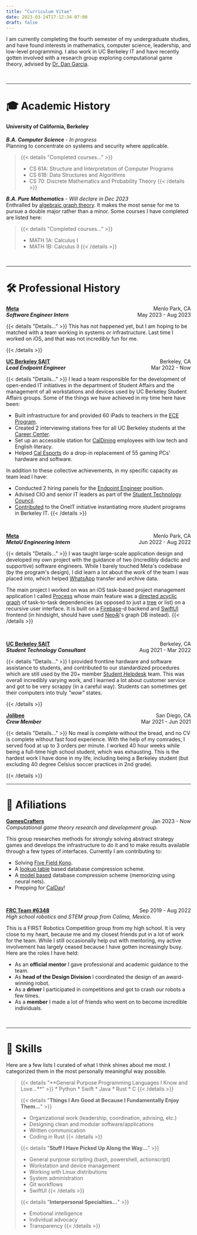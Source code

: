 ```yaml
---
title: "Curriculum Vitae"
date: 2023-03-24T17:12:34-07:00
draft: false
---
```


I am currently completing the fourth semester of my undergraduate studies, and have found interests in mathematics, computer science, leadership, and low-level programming. I also work in UC Berkeley IT and have recently gotten involved with a research group exploring computational game theory, advised by [Dr. Dan Garcia](https://people.eecs.berkeley.edu/~ddgarcia/?_ga=2.162746047.2021628792.1679746835-1016432887.1673162780).

</br>

---

# 🎓 Academic History

#### **University of California, Berkeley**

_**B.A. Computer Science** - In progress_\
Planning to concentrate on systems and security where applicable.

<blockquote>

{{< details "Completed courses..." >}}
* CS 61A: Structure and Interpretation of Computer Programs
* CS 61B: Data Structures and Algorithms
* CS 70: Discrete Mathematics and Probability Theory
{{< /details >}}

</blockquote>

_**B.A. Pure Mathematics** - Will declare in Dec 2023_ \
Enthralled by [algebraic graph theory](https://www.youtube.com/watch?v=CDMQR422LGM&t=2793s&ab_channel=JointMathematicsMeetings). It makes the most sense for me to pursue a double major rather than a minor. Some courses I have completed are listed here:

<blockquote>

{{< details "Completed courses..." >}}
* MATH 1A: Calculus I
* MATH 1B: Calculus II
{{< /details >}}

</blockquote>

</br>

---


# 🛠️ Professional History

**[Meta](https://about.meta.com/)** <span style="float:right;"> Menlo Park, CA </span> \
**_Software Engineer Intern_** <span style="float:right;"> May 2023 - Aug 2023 </span>

{{< details "Details..." >}}
This has not happened yet, but I am hoping to be matched with a team working in systems or infrastructure. Last time I worked on iOS, and that was not incredibly fun for me.
<p>
{{< /details >}}

</br>

**[UC Berkeley SAIT](https://technology.berkeley.edu/SAIT)** <span style="float:right;"> Berkeley, CA </span> \
**_Lead Endpoint Engineer_** <span style="float:right;"> Mar 2022 - Now </span>

{{< details "Details..." >}}
I lead a team responsible for the development of open-ended IT initiatives in the department of Student Affairs and the management of all workstations and devices used by UC Berkeley Student Affairs groups. Some of the things we have achieved in my time here have been:

* Built infrastructure for and provided 60 iPads to teachers in the [ECE Program](https://ece.berkeley.edu/).
* Created 2 interviewing stations free for all UC Berkeley students at the [Career Center](https://career.berkeley.edu/).
* Set up an accessible station for [CalDining](https://caldining.berkeley.edu/) employees with low tech and English literacy.
* Helped [Cal Esports](https://recsports.berkeley.edu/programs-events/esports/) do a drop-in replacement of 55 gaming PCs' hardware and software.

In addition to these collective achievements, in my specific capacity as team lead I have:

* Conducted 2 hiring panels for the [Endpoint Engineer](https://docs.google.com/document/d/17_sCM0PM0WK7ghG6OPg30eWQ8d081LPXzWVUMnY5pMc/edit) position.
* Advised CIO and senior IT leaders as part of the [Student Technology Council](https://stc.berkeley.edu/).
* [Contributed](https://drive.google.com/file/d/1JcIjnEDlngqoJxj0I6JEmAplYlQL42iv/view?usp=sharing) to the OneIT initiative instantiating more student programs in Berkeley IT.
{{< /details >}}

</br>

**[Meta](https://about.meta.com/)** <span style="float:right;"> Menlo Park, CA </span> \
**_MetaU Engineering Intern_** <span style="float:right;"> Jun 2022 - Aug 2022 </span>

{{< details "Details..." >}}
I was taught large-scale application design and developed my own project with the guidance of two (incredibly didactic and supportive) software engineers. While I barely touched Meta's codebase (by the program's design), I did learn a lot about the work of the team I was placed into, which helped [WhatsApp](https://www.whatsapp.com/) transfer and archive data.

The main project I worked on was an iOS task-based project management application I called [Process](https://github.com/maxfierrog/process) whose main feature was a [directed acyclic graph](https://en.wikipedia.org/wiki/Directed_acyclic_graph) of task-to-task dependencies (as opposed to just a [tree](https://en.wikipedia.org/wiki/Tree_(data_structure)) or list) on a recursive user interface. It is built on a [Firebase](https://firebase.google.com/)-d backend and [SwiftUI](https://developer.apple.com/xcode/swiftui/) frontend (in hindsight, should have used [Neo4j](https://neo4j.com/)'s graph DB instead).
{{< /details >}}

</br>

**[UC Berkeley SAIT](https://technology.berkeley.edu/SAIT)** <span style="float:right;"> Berkeley, CA </span> \
**_Student Technology Consultant_** <span style="float:right;"> Aug 2021 - Mar 2022 </span>

{{< details "Details..." >}}
I provided frontline hardware and software assistance to students, and contributed to our standardized procedures which are still used by the 20+ member [Student Helpdesk](https://studenttech.berkeley.edu/techsupport) team. This was overall incredibly varying work, and I learned a lot about customer service and got to be very scrappy (in a careful way). Students can sometimes get their computers into truly _"wow"_ states.
<p>
{{< /details >}}

</br>

**[Jolibee](https://www.jollibeefoods.com/)** <span style="float:right;"> San Diego, CA </span> \
**_Crew Member_** <span style="float:right;"> Mar 2021 - Jun 2021 </span>

{{< details "Details..." >}}
No meal is complete without the bread, and no CV is complete without fast food experience. With the help of my comrades, I served food at up to 3 orders per minute. I worked 40 hour weeks while being a full-time high school student, which was exhausting. This is the hardest work I have done in my life, including being a Berkeley student (but excluding 40 degree Celsius soccer practices in 2nd grade).
<p>
{{< /details >}}

</br>

---

# 🤝 Afiliations

**[GamesCrafters](http://gamescrafters.berkeley.edu/)** <span style="float:right;"> Jan 2023 - Now </span> \
_Computational game theory research and development group._

This group researches methods for strongly solving abstract strategy games and develops the infrastructure to do it and to make results available through a few types of interfaces. Currently I am contributing to:

* Solving [Five Field Kono](https://en.wikipedia.org/wiki/Five_Field_Kono).
* A [lookup table](https://en.wikipedia.org/wiki/Lookup_table) based database compression scheme.
* A [model based](http://mattmahoney.net/dc/mmahoney00.pdf) database compression scheme (memorizing using neural nets).
* Prepping for [CalDay](https://engineering.berkeley.edu/events/cal-day/)!

</br>

**[FRC Team #6348](https://frc-events.firstinspires.org/team/6348)** <span style="float:right;"> Sep 2019 - Aug 2022 </span> \
_High school robotics and STEM group from Colima, Mexico._

This is a FIRST Robotics Competition group from my high school. It is very close to my heart, because me and my closest friends put in a lot of work for the team. While I still occasionally help out with mentoring, my active involvement has largely ceased because I have gotten increasingly busy. Here are the roles I have held:

* As an **official mentor** I gave professional and academic guidance to the team.
* As **head of the Design Division** I coordinated the design of an award-winning robot.
* As a **driver** I participated in competitions and got to crash our robots a few times.
* As a **member** I made a lot of friends who went on to become incredible individuals.

</br>

---

# 🚀 Skills

Here are a few lists I curated of what I think shines about me most. I categorized them in the most personally meaningful way possible.

<blockquote>
{{< details "**General Purpose Programming Languages I Know and Love...**" >}}
* Python
* Swift
* Java
* Rust
* C
{{< /details >}}

{{< details "**Things I Am Good at Because I Fundamentally Enjoy Them...**" >}}
* Organizational work (leadership, coordination, advising, etc.)
* Designing clean and modular software/applications
* Written communication
* Coding in Rust
{{< /details >}}

{{< details "**Stuff I Have Picked Up Along the Way...**" >}}
* General purpose scripting (bash, powershell, actionscript)
* Workstation and device management
* Working with Linux distributions
* System administration
* Git workflows
* SwiftUI
{{< /details >}}

{{< details "**Interpersonal Specialties...**" >}}
* Emotional intelligence
* Individual advocacy
* Transparency
{{< /details >}}
</blockquote>
